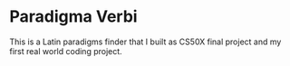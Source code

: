 # Paradigma Verbi
This is a Latin paradigms finder that I built as CS50X final project and my first real world coding project.
